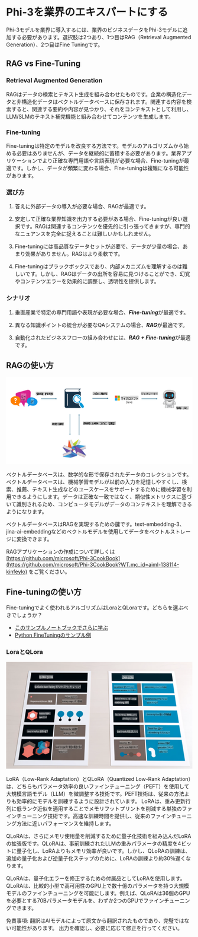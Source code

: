 # **Phi-3を業界のエキスパートにする**

Phi-3モデルを業界に導入するには、業界のビジネスデータをPhi-3モデルに追加する必要があります。選択肢は2つあり、1つ目はRAG（Retrieval Augmented Generation）、2つ目はFine Tuningです。

## **RAG vs Fine-Tuning**

### **Retrieval Augmented Generation**

RAGはデータの検索とテキスト生成を組み合わせたものです。企業の構造化データと非構造化データはベクトルデータベースに保存されます。関連する内容を検索すると、関連する要約や内容が見つかり、それをコンテキストとして利用し、LLM/SLMのテキスト補完機能と組み合わせてコンテンツを生成します。

### **Fine-tuning**

Fine-tuningは特定のモデルを改良する方法です。モデルのアルゴリズムから始める必要はありませんが、データを継続的に蓄積する必要があります。業界アプリケーションでより正確な専門用語や言語表現が必要な場合、Fine-tuningが最適です。しかし、データが頻繁に変わる場合、Fine-tuningは複雑になる可能性があります。

### **選び方**

1. 答えに外部データの導入が必要な場合、RAGが最適です。

2. 安定して正確な業界知識を出力する必要がある場合、Fine-tuningが良い選択です。RAGは関連するコンテンツを優先的に引っ張ってきますが、専門的なニュアンスを完全に捉えることは難しいかもしれません。

3. Fine-tuningには高品質なデータセットが必要で、データが少量の場合、あまり効果がありません。RAGはより柔軟です。

4. Fine-tuningはブラックボックスであり、内部メカニズムを理解するのは難しいです。しかし、RAGはデータの出所を容易に見つけることができ、幻覚やコンテンツエラーを効果的に調整し、透明性を提供します。

### **シナリオ**

1. 垂直産業で特定の専門用語や表現が必要な場合、***Fine-tuning***が最適です。

2. 異なる知識ポイントの統合が必要なQAシステムの場合、***RAG***が最適です。

3. 自動化されたビジネスフローの組み合わせには、***RAG + Fine-tuning***が最適です。

## **RAGの使い方**

![rag](../../../../translated_images/RAG.099c3f3bc644ff2d8bb61d2fbc20a532958c6a1e4d1cb65a84edeb4ffe618bbb.ja.png)

ベクトルデータベースは、数学的な形で保存されたデータのコレクションです。ベクトルデータベースは、機械学習モデルが以前の入力を記憶しやすくし、検索、推薦、テキスト生成などのユースケースをサポートするために機械学習を利用できるようにします。データは正確な一致ではなく、類似性メトリクスに基づいて識別されるため、コンピュータモデルがデータのコンテキストを理解できるようになります。

ベクトルデータベースはRAGを実現するための鍵です。text-embedding-3、jina-ai-embeddingなどのベクトルモデルを使用してデータをベクトルストレージに変換できます。

RAGアプリケーションの作成について詳しくは [https://github.com/microsoft/Phi-3CookBook](https://github.com/microsoft/Phi-3CookBook?WT.mc_id=aiml-138114-kinfeylo) をご覧ください。

## **Fine-tuningの使い方**

Fine-tuningでよく使われるアルゴリズムはLoraとQLoraです。どちらを選ぶべきでしょうか？
- [このサンプルノートブックでさらに学ぶ](../../../../code/04.Finetuning/Phi_3_Inference_Finetuning.ipynb)
- [Python FineTuningのサンプル例](../../../../code/04.Finetuning/FineTrainingScript.py)

### **LoraとQLora**

![lora](../../../../translated_images/qlora.ea4ce73918753819dc9e9cf1524ac40faa555d6b21168b667064be93c3913bbe.ja.png)

LoRA（Low-Rank Adaptation）とQLoRA（Quantized Low-Rank Adaptation）は、どちらもパラメータ効率の良いファインチューニング（PEFT）を使用して大規模言語モデル（LLM）を微調整する技術です。PEFT技術は、従来の方法よりも効率的にモデルを訓練するように設計されています。
LoRAは、重み更新行列に低ランク近似を適用することでメモリフットプリントを削減する単独のファインチューニング技術です。高速な訓練時間を提供し、従来のファインチューニング方法に近いパフォーマンスを維持します。

QLoRAは、さらにメモリ使用量を削減するために量子化技術を組み込んだLoRAの拡張版です。QLoRAは、事前訓練されたLLMの重みパラメータの精度を4ビットに量子化し、LoRAよりもメモリ効率が良いです。しかし、QLoRAの訓練は、追加の量子化および逆量子化ステップのために、LoRAの訓練より約30％遅くなります。

QLoRAは、量子化エラーを修正するための付属品としてLoRAを使用します。QLoRAは、比較的小型で高可用性のGPU上で数十億のパラメータを持つ大規模モデルのファインチューニングを可能にします。例えば、QLoRAは36個のGPUを必要とする70Bパラメータモデルを、わずか2つのGPUでファインチューニングできます。

免責事項: 翻訳はAIモデルによって原文から翻訳されたものであり、完璧ではない可能性があります。
出力を確認し、必要に応じて修正を行ってください。